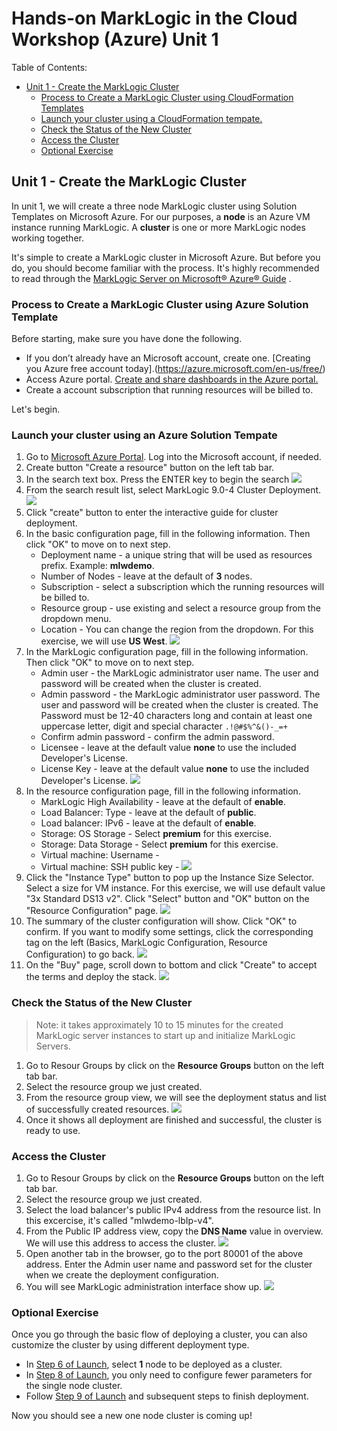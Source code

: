 # Hands-on MarkLogic in the Cloud Workshop (Azure) Unit 1

Table of Contents:
- [Unit 1 - Create the MarkLogic Cluster](#unit1)
	- [Process to Create a MarkLogic Cluster using CloudFormation Templates](#process)
	- [Launch your cluster using a CloudFormation tempate.](#launch)
	- [Check the Status of the New Cluster](#cluster)
	- [Access the Cluster](#access)
	- [Optional Exercise](#optional)

<a name="unit1"></a>
## Unit 1 - Create the MarkLogic Cluster

In unit 1, we will create a three node MarkLogic cluster using Solution Templates on Microsoft Azure. For our purposes, a **node** is an Azure VM instance running MarkLogic. A **cluster** is one or more MarkLogic nodes working together.

It's simple to create a MarkLogic cluster in Microsoft Azure. But before you do, you should become familiar with the process. It's highly recommended to read through the [MarkLogic Server on Microsoft® Azure® Guide](http://docs.marklogic.com/guide/azure) .

<a name="process"></a>
### Process to Create a MarkLogic Cluster using Azure Solution Template

Before starting, make sure you have done the following.  

* If you don’t already have an Microsoft account, create one. [Creating you Azure free account today].(https://azure.microsoft.com/en-us/free/)
* Access Azure portal. [Create and share dashboards in the Azure portal.](https://docs.microsoft.com/en-us/azure/azure-portal/azure-portal-dashboards)
* Create a account subscription that running resources will be billed to.

Let's begin.

<a name="launch"></a>
### Launch your cluster using an Azure Solution Tempate

1. Go to [Microsoft Azure Portal](https://portal.azure.com/). Log into the Microsoft account, if needed.
2. Create button "Create a resource" button on the left tab bar.
3. In the search text box. Press the ENTER key to begin the search
![](images/search.png)
4. From the search result list, select MarkLogic 9.0-4 Cluster Deployment.
![](images/clusterDeployment.png)
5. Click "create" button to enter the interactive guide for cluster deployment. <a name="step6"></a>
6. In the basic configuration page, fill in the following information. Then click "OK" to move on to next step.
	* Deployment name - a unique string that will be used as resources prefix. Example: **mlwdemo**.
	* Number of Nodes - leave at the default of **3** nodes.
	* Subscription - select a subscription which the running resources will be billed to.
	* Resource group - use existing and select a resource group from the dropdown menu.
	* Location - You can change the region from the dropdown. For this exercise, we will use **US West**.
![](images/basicConfig.png)
7. In the MarkLogic configuration page, fill in the following information. Then click "OK" to move on to next step.
	* Admin user - the MarkLogic administrator user name. The user and password will be created when the cluster is created.
	* Admin password - the MarkLogic administrator user password. The user and password will be created when the cluster is created. The Password must be 12-40 characters long and contain at least one uppercase letter, digit and special character `.!@#$%^&()-_=+`
	* Confirm admin password - confirm the admin password.
	* Licensee - leave at the default value **none** to use the included Developer's License.
	* License Key - leave at the default value **none** to use the included Developer's License.
![](images/marklogicConfig.png)
<a name="step8"></a>
8. In the resource configuration page, fill in the following information.
	* MarkLogic High Availability - leave at the default of **enable**.
	* Load Balancer: Type - leave at the default of **public**.
	* Load balancer: IPv6 - leave at the default of **enable**.
	* Storage: OS Storage - Select **premium** for this exercise.
	* Storage: Data Storage - Select **premium** for this exercise.
	* Virtual machine: Username - 
	* Virtual machine: SSH public key - 
![](images/resourceConfig.png)
<a name="step8"></a>
9. Click the "Instance Type" button to pop up the Instance Size Selector. Select a size for VM instance. For this exercise, we will use default value "3x Standard DS13 v2". Click "Select" button and "OK" button on the "Resource Configuration" page.
![](images/sizeSelector.png)
10. The summary of the cluster configuration will show. Click "OK" to confirm. If you want to modify some settings, click the corresponding tag on the left (Basics, MarkLogic Configuration, Resource Configuration) to go back.
![](images/summary.png)
11. On the "Buy" page, scroll down to bottom and click "Create" to accept the terms and deploy the stack.
![](images/create.png)

<a name="cluster"></a>
### Check the Status of the New Cluster

> Note: it takes approximately 10 to 15 minutes for the created MarkLogic server instances to start up and initialize MarkLogic Servers.

1. Go to Resour Groups by click on the **Resource Groups** button on the left tab bar.
2. Select the resource group we just created.
3. From the resource group view, we will see the deployment status and list of successfully created resources.
![](images/resourceGroup.png)
4. Once it shows all deployment are finished and successful, the cluster is ready to use.

<a name="access"></a>
### Access the Cluster

1. Go to Resour Groups by click on the **Resource Groups** button on the left tab bar.
2. Select the resource group we just created.
3. Select the load balancer's public IPv4 address from the resource list. In this excercise, it's called "mlwdemo-lbIp-v4".
4. From the Public IP address view, copy the **DNS Name** value in overview. We will use this address to access the cluster.
![](images/lbip.png)
5. Open another tab in the browser, go to the port 80001 of the above address. Enter the Admin user name and password set for the cluster when we create the deployment configuration.
6. You will see MarkLogic administration interface show up.
![](images/adminGui.png)

<a name="optional"></a>
### Optional Exercise

Once you go through the basic flow of deploying a cluster, you can also customize the cluster by using different deployment type.

- In [Step 6 of Launch](#step6), select **1** node to be deployed as a cluster.
- In [Step 8 of Launch](#step8), you only need to configure fewer parameters for the single node cluster.
- Follow [Step 9 of Launch](#step9) and subsequent steps to finish deployment.

Now you should see a new one node cluster is coming up!
